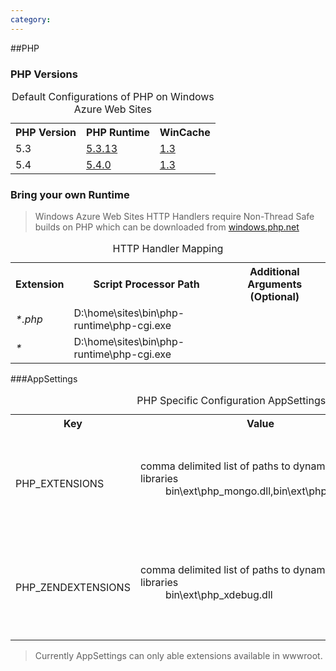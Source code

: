 ```yaml
---
category:
---
```


##PHP

### PHP Versions

<table>
	<caption>Default Configurations of PHP on Windows Azure Web Sites</caption>
	<tr>
		<th>PHP Version</th>
		<th>PHP Runtime</th>
		<th>WinCache</th>
	</tr>
	<tr>
		<td>5.3</td>
		<td><a href="http://windows.php.net/downloads/releases/archives/php-5.3.13-nts-Win32-VC9-x86.zip" target="_blank" alt="download PHP 5.3.13">5.3.13</a></td>
		<td><a href="http://go.microsoft.com/fwlink/?LinkId=259761" target="_blank" alt="download WinCache 1.3">1.3</a></td>
	</tr>
	<tr>
		<td>5.4</td>
		<td><a href="http://windows.php.net/downloads/releases/archives/php-5.4.0-nts-Win32-VC9-x86.zip" target="_blank">5.4.0</a></td>
		<td><a href="http://go.microsoft.com/fwlink/?LinkId=259761" target="_blank" alt="download WinCache 1.3">1.3</a></td>
	</tr>
</table>

### Bring your own Runtime

> Windows Azure Web Sites HTTP Handlers require Non-Thread Safe builds on PHP which can be downloaded from [windows.php.net](http://windows.php.net)

<table>
	<caption>HTTP Handler Mapping</caption>
	<tr>
		<th>Extension</th>
		<th>Script Processor Path</th>
		<th>Additional Arguments (Optional)</th>
	</tr>
	<tr>
		<td><dfn title="All PHP files">*.php</dfn></td>
		<td>D:\home\sites\bin\php-runtime\php-cgi.exe</td>
		<td></td>
	</tr>
	<tr>
		<td><dfn title="All files">*</dfn></td>
		<td>D:\home\sites\bin\php-runtime\php-cgi.exe</td>
		<td></td>
	</tr>
</table>


###AppSettings

<table>
	<caption>PHP Specific Configuration AppSettings</caption>
	<tr>
		<th>Key</th>
		<th>Value</th>
		<th>Description</th>
	</tr>
	<tr>
		<td>PHP_EXTENSIONS</td>
		<td>
			<dl>
				<dt>comma delimited list of paths to dynamic link libraries</dt>
				<dd>bin\ext\php_mongo.dll,bin\ext\php_xdebug.dll</dd>
			</dl>
		</td>
		<td>used for loading PHP extensions with the built in versions of PHP</td>
	</tr>
	<tr>
		<td>PHP_ZENDEXTENSIONS</td>
		<td>
			<dl>
				<dt>comma delimited list of paths to dynamic link libraries</dt>
				<dd>bin\ext\php_xdebug.dll</dd>
			</dl>
		</td>
		<td>used for loading zend extensions with the built in versions of PHP</td>
	</tr>
</table>

> Currently AppSettings can only able extensions available in wwwroot.
